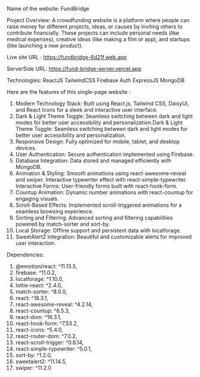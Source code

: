 Name of the website: 
FundBridge

Project Overview: 
A crowdfunding website is a platform where people can raise money for different projects, ideas, or causes by inviting others to contribute financially. These projects can include personal needs (like medical expenses), creative ideas (like making a film or app), and startups (like launching a new product).

Live site URL :
https://fundbridge-6d21f.web.app

ServerSide URL:
https://fund-bridge-server.vercel.app


Technologies:
    ReactJS
    TailwindCSS
    Firebase Auth
    ExpressJS
    MongoDB


Here are the features of this single-page website :
1. Modern Technology Stack: Built using React.js, Tailwind CSS, DaisyUI, and React Icons for a sleek and interactive user interface.
2. Dark & Light Theme Toggle: Seamless switching between dark and light modes for better user accessibility and personalization.Dark & Light Theme Toggle: Seamless switching between dark and light modes for better user accessibility and personalization.
3. Responsive Design: Fully optimized for mobile, tablet, and desktop devices.
4. User Authentication: Secure authentication implemented using Firebase.
5. Database Integration: Data stored and managed efficiently with MongoDB.
6. Animation & Styling:
Smooth animations using react-awesome-reveal and swiper.
Interactive typewriter effect with react-simple-typewriter.
Interactive Forms: User-friendly forms built with react-hook-form.
7. Countup Animation: Dynamic number animations with react-countup for engaging visuals.
8. Scroll-Based Effects: Implemented scroll-triggered animations for a seamless browsing experience.
9. Sorting and Filtering: Advanced sorting and filtering capabilities powered by match-sorter and sort-by.
10. Local Storage: Offline support and persistent data with localforage.
11. SweetAlert2 Integration: Beautiful and customizable alerts for improved user interaction.


Dependencies: 
 1. @emotion/react: ^11.13.5,
 2. firebase: ^11.0.2,
 3. localforage: ^1.10.0,
 4. lottie-react: ^2.4.0,
 5. match-sorter: ^8.0.0,
 6. react: ^18.3.1,
 7. react-awesome-reveal: ^4.2.14,
 8. react-countup: ^6.5.3,
 9. react-dom: ^18.3.1,
 10. react-hook-form: ^7.53.2,
 11. react-icons: ^5.4.0,
 12. react-router-dom: ^7.0.2,
 13. react-scroll-trigger: ^0.6.14,
 14. react-simple-typewriter: ^5.0.1,
 15. sort-by: ^1.2.0,
 16. sweetalert2: ^11.14.5,
 17. swiper: ^11.2.0